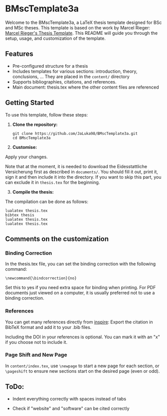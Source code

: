 # BMscTemplate3a

Welcome to the BMscTemplate3a, a LaTeX thesis template designed for BSc and MSc theses. This template is based on the work by Marcel Rieger: [Marcel Rieger's Thesis Template](https://gitlab.cern.ch/aachen-3a-cms/thesis-template). This README will guide you through the setup, usage, and customization of the template.

## Features

- Pre-configured structure for a thesis
- Includes templates for various sections: introduction, theory, conclusions, ... They are placed in the `content/` directory
- Supports bibliographies, citations, and references.
- Main document: thesis.tex where the other content files are referenced

## Getting Started

To use this template, follow these steps:

1. **Clone the repository:**
   ```
   git clone https://github.com/JaLuka98/BMscTemplate3a.git
   cd BMscTemplate3a
   ```

2. **Customise:**

Apply your changes. 

Note that at the moment, it is needed to download the Eidesstattliche Versicherung first as described in `documents/`. You should fill it out, print it, sign it and then include it into the directory. If you want to skip this part, you can exclude it in `thesis.tex` for the beginning.

3. **Compile the thesis:**

  The compilation can be done as follows:
  ```
  lualatex thesis.tex
  bibtex thesis
  lualatex thesis.tex
  lualatex thesis.tex
  ```

## Comments on the customization
### Binding Correction
In the thesis.tex file, you can set the binding correction with the following command:

`\newcommand{\bindcorrection}{no}`

Set this to yes if you need extra space for binding when printing. For PDF documents just viewed on a computer, it is usually preferred not to use a binding correction.

### References
You can get many references directly from [inspire](https://inspirehep.net/):
Export the citation in BibTeX format and add it to your .bib files.

Including the DOI in your references is optional. You can mark it with an "x" if you choose not to include it.

### Page Shift and New Page

In `content/index.tex`, use `\newpage` to start a new page for each section, or `\pageshift` to ensure new sections start on the desired page (even or odd). 



## ToDo:
- Indent everything correctly with spaces instead of tabs

- Check if "website" and "software" can be cited correctly
